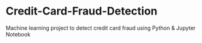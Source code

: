 # Credit-Card-Fraud-Detection
Machine learning project to detect credit card fraud using Python &amp; Jupyter Notebook

